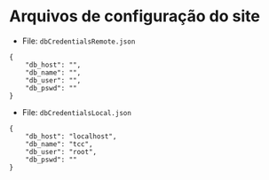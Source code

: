 # Arquivos de configuração do site

- File: ```dbCredentialsRemote.json```
```
{
    "db_host": "",
    "db_name": "",
    "db_user": "",
    "db_pswd": ""
}
```

- File: ```dbCredentialsLocal.json```
```
{
    "db_host": "localhost",
    "db_name": "tcc",
    "db_user": "root",
    "db_pswd": ""
}
```